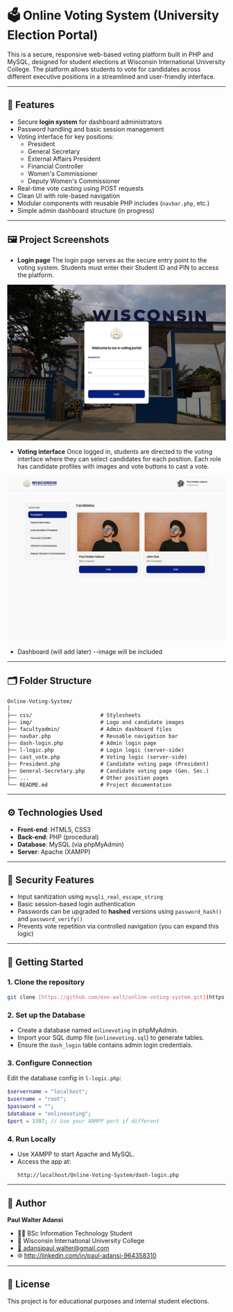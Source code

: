 
# 🗳️ Online Voting System (University Election Portal)

This is a secure, responsive web-based voting platform built in PHP and MySQL, designed for student elections at Wisconsin International University College. The platform allows students to vote for candidates across different executive positions in a streamlined and user-friendly interface.

---

## 🔧 Features

- Secure **login system** for dashboard administrators
- Password handling and basic session management
- Voting interface for key positions:
  - President
  - General Secretary
  - External Affairs President
  - Financial Controller
  - Women's Commissioner
  - Deputy Women's Commissioner
- Real-time vote casting using POST requests
- Clean UI with role-based navigation
- Modular components with reusable PHP includes (`navbar.php`, etc.)
- Simple admin dashboard structure (in progress)

---

## 🖼️ Project Screenshots

- **Login page**
The login page serves as the secure entry point to the voting system. Students must enter their Student ID and PIN to access the platform.

![Login Page](https://raw.githubusercontent.com/exe-walt/Voting-System-Project/main/img/login-page.png)


- **Voting interface**
Once logged in, students are directed to the voting interface where they can select candidates for each position. Each role has candidate profiles with images and vote buttons to cast a vote.

![Voting Interface](https://raw.githubusercontent.com/exe-walt/Voting-System-Project/main/img/Voting-Interface.png)

- Dashboard (will add later)
--image will be included

---

## 🗂️ Folder Structure

```
Online-Voting-System/
│
├── css/                      # Stylesheets
├── img/                      # Logo and candidate images
├── facultyadmin/             # Admin dashboard files
├── navbar.php                # Reusable navigation bar
├── dash-login.php            # Admin login page
├── l-logic.php               # Login logic (server-side)
├── cast_vote.php             # Voting logic (server-side)
├── President.php             # Candidate voting page (President)
├── General-Secretary.php     # Candidate voting page (Gen. Sec.)
├── ...                       # Other position pages
└── README.md                 # Project documentation
```

---

## ⚙️ Technologies Used

- **Front-end**: HTML5, CSS3
- **Back-end**: PHP (procedural)
- **Database**: MySQL (via phpMyAdmin)
- **Server**: Apache (XAMPP)

---

## 🔐 Security Features

- Input sanitization using `mysqli_real_escape_string`
- Basic session-based login authentication
- Passwords can be upgraded to **hashed** versions using `password_hash()` and `password_verify()`
- Prevents vote repetition via controlled navigation (you can expand this logic)

---

## 🚀 Getting Started

### 1. Clone the repository
```bash
git clone [https://github.com/exe-walt/online-voting-system.git](https://github.com/exe-walt/Voting-System-Project.git)
```

### 2. Set up the Database
- Create a database named `onlinevoting` in phpMyAdmin.
- Import your SQL dump file (`onlinevoting.sql`) to generate tables.
- Ensure the `dash_login` table contains admin login credentials.

### 3. Configure Connection
Edit the database config in `l-logic.php`:
```php
$servername = "localhost";
$username = "root";
$password = "";
$database = "onlinevoting";
$port = 3307; // Use your XAMPP port if different
```

### 4. Run Locally
- Use XAMPP to start Apache and MySQL.
- Access the app at:  
  ```
  http://localhost/Online-Voting-System/dash-login.php
  ```

---

## 🙋 Author

**Paul Walter Adansi**  
- 🧑‍💻 BSc Information Technology Student  
- 📍 Wisconsin International University College
- [📩 adansipaul.walter@gmail.com](mailto:adansipaul.walter@gmail.com)
- 🌐 http://linkedin.com/in/paul-adansi-964358310

---

## 📄 License

This project is for educational purposes and internal student elections.  

